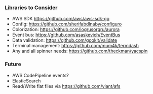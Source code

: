 ### Libraries to Consider

* AWS SDK https://github.com/aws/aws-sdk-go
* Config: https://github.com/sherifabdlnaby/configuro
* Colorization: https://github.com/logrusorgru/aurora
* Event bus: https://github.com/asaskevich/EventBus
* Data validation: https://github.com/gookit/validate
* Terminal management: https://github.com/mum4k/termdash
* Any and all spinner needs: https://github.com/theckman/yacspin

### Future

* AWS CodePipeline events?
* ElasticSearch
* Read/Write flat files via https://github.com/viant/afs

